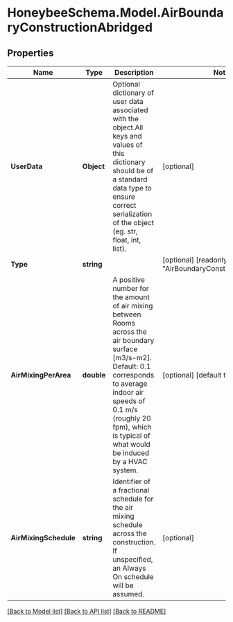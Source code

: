 
# HoneybeeSchema.Model.AirBoundaryConstructionAbridged

## Properties

Name | Type | Description | Notes
------------ | ------------- | ------------- | -------------
**UserData** | **Object** | Optional dictionary of user data associated with the object.All keys and values of this dictionary should be of a standard data type to ensure correct serialization of the object (eg. str, float, int, list). | [optional] 
**Type** | **string** |  | [optional] [readonly] [default to "AirBoundaryConstructionAbridged"]
**AirMixingPerArea** | **double** | A positive number for the amount of air mixing between Rooms across the air boundary surface [m3/s-m2]. Default: 0.1 corresponds to average indoor air speeds of 0.1 m/s (roughly 20 fpm), which is typical of what would be induced by a HVAC system. | [optional] [default to 0.1D]
**AirMixingSchedule** | **string** | Identifier of a fractional schedule for the air mixing schedule across the construction. If unspecified, an Always On schedule will be assumed. | [optional] 

[[Back to Model list]](../README.md#documentation-for-models)
[[Back to API list]](../README.md#documentation-for-api-endpoints)
[[Back to README]](../README.md)


